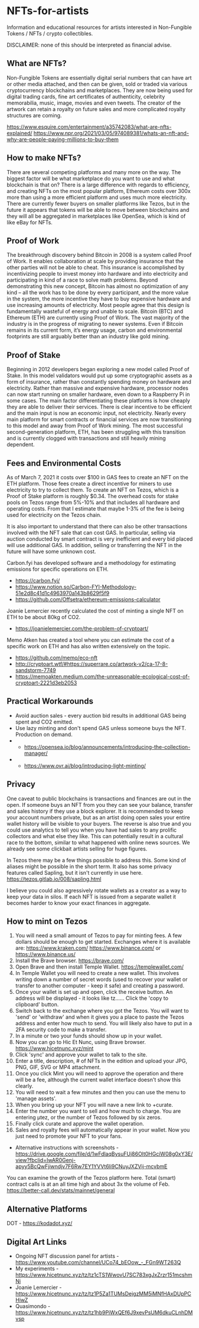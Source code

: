# NFTs-for-artists
Information and educational resources for artists interested in Non-Fungible Tokens / NFTs / crypto collectibles.

DISCLAIMER: none of this should be interpreted as financial advise.

## What are NFTs?

Non-Fungible Tokens are essentially digital serial numbers that can have art or other media attached, and then can be given, sold or traded via various cryptocurrency blockchains and marketplaces. They are now being used for digital trading cards, fine art certificates of authenticity, celebrity memorabilia, music, image, movies and even tweets. The creator of the artwork can retain a royalty on future sales and more complicated royalty structures are coming.

https://www.esquire.com/entertainment/a35742083/what-are-nfts-explained/
https://www.npr.org/2021/03/05/974089381/whats-an-nft-and-why-are-people-paying-millions-to-buy-them

## How to make NFTs?

There are several competing platforms and many more on the way. The biggest factor will be what marketplace do you want to use and what blockchain is that on? There is a large difference with regards to efficiency, and creating NFTs on the most popular platform, Ethereum costs over 300x more than using a more efficient platform and uses much more electricity. There are currently fewer buyers on smaller platforms like Tezos, but in the future it appears that tokens will be able to move between blockchains and they will all be aggregated in marketplaces like OpenSea, which is kind of like eBay for NFTs.

## Proof of Work

The breakthrough discovery behind Bitcoin in 2008 is a system called Proof of Work. It enables collaboration at scale by providing insurance that the other parties will not be able to cheat. This insurance is accomplished by incentivizing people to invest money into hardware and into electricity and participating in kind of a race to solve math problems. Beyond demonstrating this new concept, Bitcoin has almost no optimization of any kind – all the work has to be done by every participant, and the more value in the system, the more incentive they have to buy expensive hardware and use increasing amounts of electricity. Most people agree that this design is fundamentally wasteful of energy and unable to scale. Bitcoin (BTC) and Ethereum (ETH) are currently using Proof of Work. The vast majority of the industry is in the progress of migrating to newer systems. Even if Bitcoin remains in its current form, it’s energy usage, carbon and environmental footprints are still arguably better than an industry like gold mining.

## Proof of Stake

Beginning in 2012 developers began exploring a new model called Proof of Stake. In this model validators would put up some cryptographic assets as a form of insurance, rather than constantly spending money on hardware and electricity. Rather than massive and expensive hardware, processor nodes can now start running on smaller hardware, even down to a Raspberry Pi in some cases. The main factor differentiating these platforms is how cheaply they are able to deliver their services. There is clear incentive to be efficient and the main input is now an economic input, not electricity. Nearly every main platform for smart contracts or financial services are now transitioning to this model and away from Proof of Work mining. The most successful second-generation platform, ETH, has been struggling with this transition and is currently clogged with transactions and still heavily mining dependent.

## Fees and Environmental Costs

As of March 7, 2021 it costs over $100 in GAS fees to create an NFT on the ETH platform. Those fees create a direct incentive for miners to use electricity to try to collect them. To create an NFT on Tezos, which is a Proof of Stake platform is roughly $0.34. The overhead costs for stake pools on Tezos range from 5%-10% and that includes all hardware and operating costs. From that I estimate that maybe 1-3% of the fee is being used for electricity on the Tezos chain.

It is also important to understand that there can also be other transactions involved with the NFT sale that can cost GAS. In particular, selling via auction conducted by smart contract is very inefficient and every bid placed will use additional GAS. In addition, selling or transferring the NFT in the future will have some unknown cost.

Carbon.fyi has developed software and a methodology for estimating emissions for specific operations on ETH.
- https://carbon.fyi/
- https://www.notion.so/Carbon-FYI-Methodology-51e2d8c41d1c4963970a143b8629f5f9
- https://github.com/Offsetra/ethereum-emissions-calculator

Joanie Lemercier recently calculated the cost of minting a single NFT on ETH to be about 80kg of CO2. 
- https://joanielemercier.com/the-problem-of-cryptoart/

Memo Atken has created a tool where you can estimate the cost of a specific work on ETH and has also written extensively on the topic.
- https://github.com/memo/eco-nft
- http://cryptoart.wtf/#https://superrare.co/artwork-v2/ca-17-8-sandstorm-7749
- https://memoakten.medium.com/the-unreasonable-ecological-cost-of-cryptoart-2221d3eb2053

## Practical Workarounds

- Avoid auction sales - every auction bid results in additional GAS being spent and CO2 emitted.
- Use lazy minting and don't spend GAS unless someone buys the NFT. Production on demand.
- - https://opensea.io/blog/announcements/introducing-the-collection-manager/
- - https://www.ovr.ai/blog/introducing-light-minting/

## Privacy

One caveat to public blockchains is transactions and finances are out in the open. If someone buys an NFT from you they can see your balance, transfer and sales history if they use a block explorer. It is recommended to keep your account numbers private, but as an artist doing open sales your entire wallet history will be visible to your buyers. The reverse is also true and you could use analytics to tell you when you have had sales to any prolific collectors and what else they like. This can potentially result in a cultural race to the bottom, similar to what happened with online news sources. We already see some clickbait artists selling for huge figures.

In Tezos there may be a few things possible to address this. Some kind of aliases might be possible in the short term. It also has some privacy features called Sapling, but it isn't currently in use here. https://tezos.gitlab.io/008/sapling.html

I believe you could also agressively rotate wallets as a creator as a way to keep your data in silos. If each NFT is issued from a separate wallet it becomes harder to know your exact finances in aggregate.

## How to mint on Tezos

1. You will need a small amount of Tezos to pay for minting fees. A few dollars should be enough to get started. Exchanges where it is available are: https://www.kraken.com/ https://www.binance.com/ or https://www.binance.us/
2. Install the Brave browser. https://brave.com/
3. Open Brave and then install Temple Wallet. https://templewallet.com/
4. In Temple Wallet you will need to create a new wallet. This involves writing down a number of secret words (used to recover your wallet or transfer to another computer - keep it safe) and creating a password.
5. Once your wallet is set up and open, click the receive button. An address will be displayed - it looks like tz...... Click the 'copy to clipboard' button.
6. Switch back to the exchange where you got the Tezos. You will want to 'send' or 'withdraw' and when it gives you a place to paste the Tezos address and enter how much to send. You will likely also have to put in a 2FA security code to make a transfer.
7. In a minute or two your funds should show up in your wallet.
8. Now you can go to Hic Et Nunc, using Brave browser. https://www.hicetnunc.xyz/mint
9. Click 'sync' and approve your wallet to talk to the site.
10. Enter a title, description, # of NFTs in the edition and upload your JPG, PNG, GIF, SVG or MP4 attachment.
11. Once you click Mint you will need to approve the operation and there will be a fee, although the current wallet interface doesn't show this clearly.
12. You will need to wait a few minutes and then you can use the menu to 'manage assets'.
13. When you bring up your NFT you will nave a new link to +curate.
14. Enter the number you want to sell and how much to charge. You are entering µtez, or the number of Tezos followed by six zeros.
15. Finally click curate and approve the wallet operation.
16. Sales and royalty fees will automatically appear in your wallet. Now you just need to promote your NFT to your fans.

- Alternative instructions with screenshots - https://drive.google.com/file/d/1wFdlaqBysuFUj86Olt0HGciW08g0xY3E/view?fbclid=IwAR0Genj-apyy5BcQwFjiwndjv7F6Rw7EY1YVVt6li9CNuyJXZVij-mcvbmE

You can examine the growth of the Tezos platform here. Total (smart) contract calls is at an all time high and about 3x the volume of Feb. https://better-call.dev/stats/mainnet/general

## Alternative Platforms

DOT - https://kodadot.xyz/

## Digital Art Links

- Ongoing NFT discussion panel for artists - https://www.youtube.com/channel/UCo74_bEOow_-_FGn9WT263Q
- My experiments - https://www.hicetnunc.xyz/tz/tz1cTS1WwovU7SC783xgJxZrzr151mcshmNi
- Joanie Lemercier - https://www.hicetnunc.xyz/tz/tz1P5Za1TUMsDejgzMM5iMNfHAxDUpPCHiwZ
- Quasimondo - https://www.hicetnunc.xyz/tz/tz1hb9PiWxQEf6J9xevPsUM6dkuCLnhDMvsp
